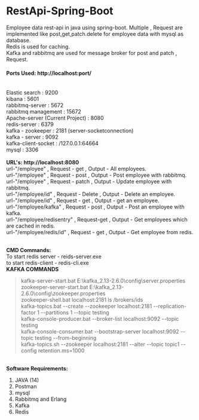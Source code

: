 # RestApi-Spring-Boot
Employee data rest-api in java using spring-boot.
Multiple , Request are implemented like post,get,patch.delete for employee data with mysql as database.<br />
Redis is used for caching.<br />
Kafka and rabbitmq are used for message broker for post and patch , Request.<br />

<b> <h4>Ports Used: http://localhost:port/ 
 </h4></b>
<br/>
Elastic search : 9200<br />
kibana : 5601<br />
rabbitmq-server : 5672<br />
rabbitmq management : 15672<br />
Apache-server (Current Project) : 8080<br />
redis-server : 6379<br />
kafka - zookeeper : 2181 (server-socketconnection)<br />
kafka - server : 9092<br/>
kafka-client-socket : /127.0.0.1:64664 <br/>
mysql : 3306<br/>

<br/>
<b>URL's: http://localhost:8080
</b>
<br/>
url-"/employee"       , Request - get    , Output - All employees.<br />
url-"/employee"       , Request - post   , Output - Post employee with rabbitmq.<br />
url-"/employee"       , Request - patch  , Output - Update employee with rabbitmq.<br />
url-"/employee/id"    , Request - Delete , Output - Delete an employee.<br />
url-"/employee/id"    , Request - get    , Output - get an employee.<br />
url-"/employee/kafka" , Request - post   , Output - Post an employee with kafka.<br />
url-"/employee/redisentry" , Request-get   , Output - Get employees which are cached in redis.<br />
url-"/employee/redis/id" , Request - get   , Output - Get employee from redis.<br />
<br/>

<b>CMD Commands:</b>
<br/>
To start redis server - reids-server.exe <br/>
to start redis-client - redis-cli.exe <br/>
<b> KAFKA COMMANDS </b>
<br/>
> kafka-server-start.bat E:\kafka_2.13-2.6.0\config\server.properties </br>
> zookeeper-server-start.bat E:\kafka_2.13-2.6.0\config\zookeeper.properties</br>
> zookeeper-shell.bat localhost:2181 ls /brokers/ids </br>
> kafka-topics.bat --create --zookeeper localhost:2181 --replication-factor 1 --partitions 1 --topic testing </br>
> kafka-console-producer.bat --broker-list localhost:9092 --topic testing </br>
> kafka-console-consumer.bat --bootstrap-server localhost:9092 --topic testing --from-beginning</br>
> kafka-topics.sh --zookeeper localhost:2181 --alter --topic topic1 --config retention.ms=1000</br>
</br>

<b>
Software Requirements:
</b>
<ol>
<li> JAVA (14)</li>
<li> Postman </li>
<li> mysql </li>
<li> Rabbitmq and Erlang</li>
<li> Kafka </li>
<li> Redis </li>
</ol>
